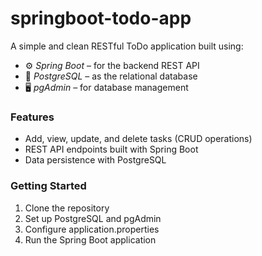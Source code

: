 # springboot-todo-app
A simple and clean RESTful ToDo application built using:

- ⚙ *Spring Boot* – for the backend REST API
- 🐘 *PostgreSQL* – as the relational database
- 🖥 *pgAdmin* – for database management

### Features
- Add, view, update, and delete tasks (CRUD operations)
- REST API endpoints built with Spring Boot
- Data persistence with PostgreSQL

### Getting Started
1. Clone the repository
2. Set up PostgreSQL and pgAdmin
3. Configure application.properties
4. Run the Spring Boot application
